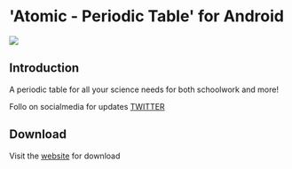 #  'Atomic - Periodic Table' for Android

![](.design/hero.png)

## Introduction
A periodic table for all your science needs for both schoolwork and more!

Follo on socialmedia for updates [TWITTER](https://twitter.com/jlindemanndev)

## Download

Visit the [website](https://www.jlindemann.se/homepage/atomic) for download
